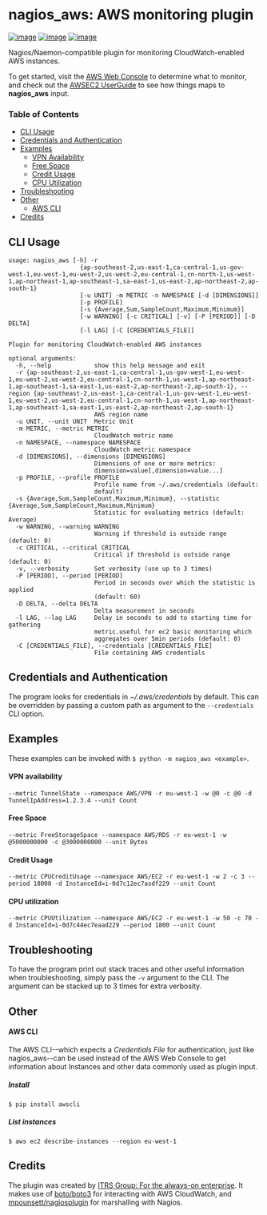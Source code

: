 # nagios_aws: AWS monitoring plugin

[![image](https://badgen.net/travis/ITRS-Group/nagios_aws)](https://travis-ci.org/ITRS-Group/nagios_aws)
[![image](https://badgen.net/lgtm/grade/g/ITRS-Group/nagios_aws)](https://lgtm.com/projects/g/ITRS-Group/nagios_aws/context:python)
[![image](https://badgen.net/badge/license/GPLv3/blue)](https://raw.githubusercontent.com/ITRS-Group/nagios_aws/master/LICENSE)

Nagios/Naemon-compatible plugin for monitoring CloudWatch-enabled AWS instances.

To get started, visit the [AWS Web Console](https://console.aws.amazon.com/cloudwatch) to determine what to monitor, and
check out
the [AWSEC2 UserGuide](https://docs.aws.amazon.com/AWSEC2/latest/UserGuide/viewing_metrics_with_cloudwatch.html) to see
how things maps to **nagios_aws** input.

### Table of Contents

- [CLI Usage](#cli-usage)
- [Credentials and Authentication](#credentials-and-authentication)
- [Examples](#examples)
    * [VPN Availability](#vpn-availability)
    * [Free Space](#free-space)
    * [Credit Usage](#credit-usage)
    * [CPU Utilization](#cpu-utilization)
- [Troubleshooting](#troubleshooting)
- [Other](#other)
    * [AWS CLI](#aws-cli)
- [Credits](#credits)

## CLI Usage

```
usage: nagios_aws [-h] -r
                    {ap-southeast-2,us-east-1,ca-central-1,us-gov-west-1,eu-west-1,eu-west-2,us-west-2,eu-central-1,cn-north-1,us-west-1,ap-northeast-1,ap-southeast-1,sa-east-1,us-east-2,ap-northeast-2,ap-south-1}
                    [-u UNIT] -m METRIC -n NAMESPACE [-d [DIMENSIONS]]
                    [-p PROFILE]
                    [-s {Average,Sum,SampleCount,Maximum,Minimum}]
                    [-w WARNING] [-c CRITICAL] [-v] [-P [PERIOD]] [-D DELTA]
                    [-l LAG] [-C [CREDENTIALS_FILE]]

Plugin for monitoring CloudWatch-enabled AWS instances

optional arguments:
  -h, --help            show this help message and exit
  -r {ap-southeast-2,us-east-1,ca-central-1,us-gov-west-1,eu-west-1,eu-west-2,us-west-2,eu-central-1,cn-north-1,us-west-1,ap-northeast-1,ap-southeast-1,sa-east-1,us-east-2,ap-northeast-2,ap-south-1}, --region {ap-southeast-2,us-east-1,ca-central-1,us-gov-west-1,eu-west-1,eu-west-2,us-west-2,eu-central-1,cn-north-1,us-west-1,ap-northeast-1,ap-southeast-1,sa-east-1,us-east-2,ap-northeast-2,ap-south-1}
                        AWS region name
  -u UNIT, --unit UNIT  Metric Unit
  -m METRIC, --metric METRIC
                        CloudWatch metric name
  -n NAMESPACE, --namespace NAMESPACE
                        CloudWatch metric namespace
  -d [DIMENSIONS], --dimensions [DIMENSIONS]
                        Dimensions of one or more metrics:
                        dimension=value[,dimension=value...]
  -p PROFILE, --profile PROFILE
                        Profile name from ~/.aws/credentials (default:
                        default)
  -s {Average,Sum,SampleCount,Maximum,Minimum}, --statistic {Average,Sum,SampleCount,Maximum,Minimum}
                        Statistic for evaluating metrics (default: Average)
  -w WARNING, --warning WARNING
                        Warning if threshold is outside range (default: 0)
  -c CRITICAL, --critical CRITICAL
                        Critical if threshold is outside range (default: 0)
  -v, --verbosity       Set verbosity (use up to 3 times)
  -P [PERIOD], --period [PERIOD]
                        Period in seconds over which the statistic is applied
                        (default: 60)
  -D DELTA, --delta DELTA
                        Delta measurement in seconds
  -l LAG, --lag LAG     Delay in seconds to add to starting time for gathering
                        metric.useful for ec2 basic monitoring which
                        aggregates over 5min periods (default: 0)
  -C [CREDENTIALS_FILE], --credentials [CREDENTIALS_FILE]
                        File containing AWS credentials
```

## Credentials and Authentication

The program looks for credentials in *~/.aws/credentials* by default. This can be overridden by passing a custom path as
argument to the `--credentials` CLI option.

## Examples

These examples can be invoked with `$ python -m nagios_aws <example>`.

#### VPN availability

```
--metric TunnelState --namespace AWS/VPN -r eu-west-1 -w @0 -c @0 -d TunnelIpAddress=1.2.3.4 --unit Count
```

#### Free Space

```
--metric FreeStorageSpace --namespace AWS/RDS -r eu-west-1 -w @5000000000 -c @3000000000 --unit Bytes
```

#### Credit Usage

```
--metric CPUCreditUsage --namespace AWS/EC2 -r eu-west-1 -w 2 -c 3 --period 18000 -d InstanceId=i-0d7c12ec7asdf229 --unit Count
```

#### CPU utilization

```
--metric CPUUtilization --namespace AWS/EC2 -r eu-west-1 -w 50 -c 70 -d InstanceId=i-0d7c44ec7eaad229 --period 1800 --unit Count
```

## Troubleshooting

To have the program print out stack traces and other useful information when troubleshooting, simply pass the `-v`
argument to the CLI. The argument can be stacked up to 3 times for extra verbosity.

## Other

#### AWS CLI

The AWS CLI--which expects a *Credentials File* for authentication, just like nagios_aws--can be used instead of the AWS
Web Console to get information about Instances and other data commonly used as plugin input.

##### Install

```
$ pip install awscli
```

##### List instances

```
$ aws ec2 describe-instances --region eu-west-1
```

## Credits

The plugin was created by [ITRS Group: For the always-on enterprise](https://github.com/ITRS-Group). It makes use
of [boto/boto3](https://github.com/boto/boto3) for interacting with AWS CloudWatch,
and [mpounsett/nagiosplugin](https://github.com/mpounsett/nagiosplugin) for marshalling with Nagios.
